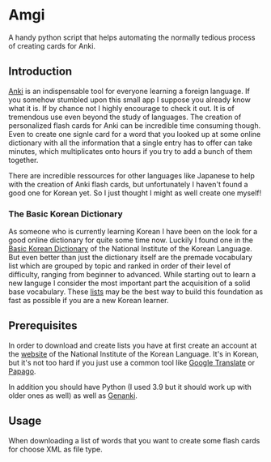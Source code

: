 # Amgi
A handy python script that helps automating the normally tedious process of creating cards for Anki.

## Introduction
[Anki](https://apps.ankiweb.net/) is an indispensable tool for everyone learning a foreign language. If you somehow stumbled upon this small app I suppose you already know what it is. If by chance not I highly encourage to check it out. It is of tremendous use even beyond the study of languages. The creation of personalized flash cards for Anki can be incredible time consuming though. Even to create one signle card for a word that you looked up at some online dictionary with all the information that a single entry has to offer can take minutes, which multiplicates onto hours if you try to add a bunch of them together. 

There are incredible ressources for other languages like Japanese to help with the creation of Anki flash cards, but unfortunately I haven't found a good one for Korean yet. So I just thought I might as well create one myself!

### The Basic Korean Dictionary
As someone who is currently learning Korean I have been on the look for a good online dictionary for quite some time now. Luckily I found one in the [Basic Korean Dictionary](https://krdict.korean.go.kr/eng/mainAction?nation=eng) of the National Institute of the Korean Language. But even better than just the dictionary itself are the premade vocabulary list which are grouped by topic and ranked in order of their level of difficulty, ranging from beginner to advanced. While starting out to learn a new languge I consider the most important part the acquisition of a solid base vocabulary. These [lists](https://krdict.korean.go.kr/eng/dicSearchDetail/searchDetailActCategory?nation=eng&nationCode=6&searchFlag=N&sort=W&currentPage=1&ParaWordNo=&syllablePosition=&actCategoryList=&all_gubun=ALL&gubun=W&gubun=P&gubun=E&all_wordNativeCode=ALL&wordNativeCode=1&wordNativeCode=2&wordNativeCode=3&wordNativeCode=0&all_sp_code=ALL&sp_code=1&sp_code=2&sp_code=3&sp_code=4&sp_code=5&sp_code=6&sp_code=7&sp_code=8&sp_code=9&sp_code=10&sp_code=11&sp_code=12&sp_code=13&sp_code=14&sp_code=27&all_imcnt=ALL&imcnt=1&imcnt=2&imcnt=3&imcnt=0&all_multimedia=ALL&multimedia=P&multimedia=I&multimedia=V&multimedia=A&multimedia=S&multimedia=N&searchSyllableStart=&searchSyllableEnd=&searchOp=AND&searchTarget=word&searchOrglanguage=all&wordCondition=wordAll&query=&myViewWord=25039) may be the best way to build this foundation as fast as possible if you are a new Korean learner.

## Prerequisites
In order to download and create lists you have at first create an account at the [website](https://krdict.korean.go.kr/login/login) of the National Institute of the Korean Language. It's in Korean, but it's not too hard if you just use a common tool like [Google Translate](https://translate.google.de/) or [Papago](https://papago.naver.com/?sk=ko&tk=en).

In addition you should have Python (I used 3.9 but it should work up with older ones as well) as well as [Genanki](https://github.com/kerrickstaley/genanki).

## Usage
When downloading a list of words that you want to create some flash cards for choose XML as file type. 
